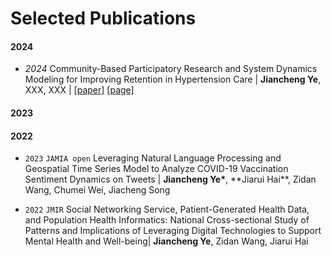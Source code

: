 # Selected Publications

#### 2024
- *2024* Community-Based Participatory Research and System Dynamics Modeling for Improving Retention in Hypertension Care \| **Jiancheng Ye**, XXX, XXX \| [[paper]](https://pmc.ncbi.nlm.nih.gov/articles/PMC11350485/) [[page]](https://jamanetwork.com/journals/jamanetworkopen/article-abstract/2822869) 


#### 2023


#### 2022

- ``2023`` ``JAMIA open`` Leveraging Natural Language Processing and Geospatial Time Series Model to Analyze COVID-19 Vaccination Sentiment Dynamics on Tweets \| **Jiancheng Ye\***, **Jiarui Hai\**, Zidan Wang, Chumei Wei, Jiacheng Song

- ``2022`` ``JMIR`` Social Networking Service, Patient-Generated Health Data, and Population Health Informatics: National Cross-sectional Study of Patterns and Implications of Leveraging Digital Technologies to Support Mental Health and Well-being\| **Jiancheng Ye**, Zidan Wang, Jiarui Hai
